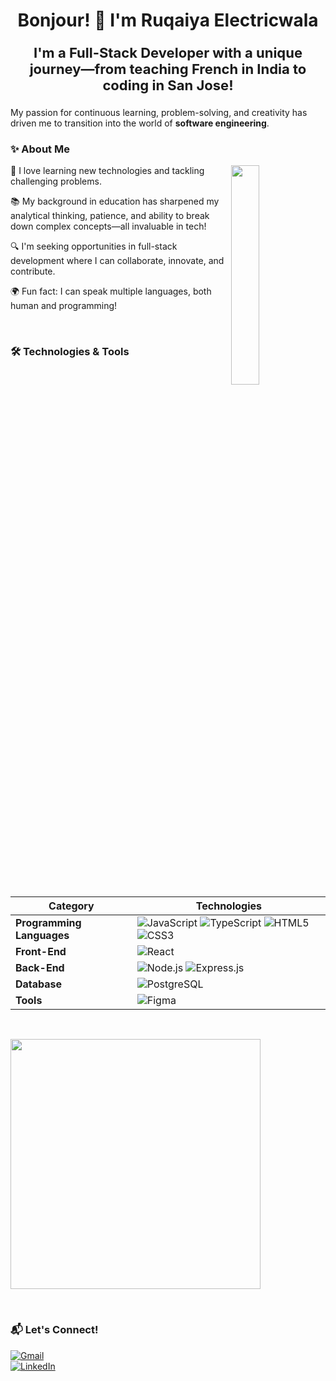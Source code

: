<h1 align="center"> Bonjour! 👋 I'm Ruqaiya Electricwala </h1>

<p align="center" style="font-size: 22px; font-weight: bold;">
  I'm a <strong>Full-Stack Developer</strong> with a unique journey—from teaching French in India to <strong>coding in San Jose</strong>! 
</p>
My passion for continuous learning, problem-solving, and creativity has driven me to transition into the world of <strong>software engineering</strong>.

### ✨ About Me

<img src="https://media3.giphy.com/media/v1.Y2lkPTc5MGI3NjExbXJxdms2dzk2Mnc2OXplejdxc3I4Mmhhb205ZzB0cjFmODN2YXNqciZlcD12MV9pbnRlcm5hbF9naWZfYnlfaWQmY3Q9Zw/hpXdHPfFI5wTABdDx9/giphy.gif" align="right" width="30%" style="max-width: 100%; border: none; box-shadow: none;" />


🚀 I love learning new technologies and tackling challenging problems.

📚 My background in education has sharpened my analytical thinking, patience, and ability to break down complex concepts—all invaluable in tech!

🔍 I'm seeking opportunities in full-stack development where I can collaborate, innovate, and contribute.

🌍 Fun fact: I can speak multiple languages, both human and programming!

&nbsp;
### 🛠 Technologies & Tools  

| Category              | Technologies |
|----------------------|----------------------------------------------------------------|
| **Programming Languages** | ![JavaScript][javascript-img] ![TypeScript][typescript-img] ![HTML5][html-img] ![CSS3][css-img] |
| **Front-End**         | ![React][react-img] |
| **Back-End**         | ![Node.js][nodejs-img] ![Express.js][express-img] |
| **Database**         | ![PostgreSQL][postgres-img] |
| **Tools**            | ![Figma][figma-img] |

<!-- Image References -->
[javascript-img]: https://img.shields.io/badge/JavaScript-F7DF1E?style=for-the-badge&logo=javascript&logoColor=black  
[typescript-img]: https://img.shields.io/badge/TypeScript-3178C6?style=for-the-badge&logo=typescript&logoColor=white  
[html-img]: https://img.shields.io/badge/HTML5-E34F26?style=for-the-badge&logo=html5&logoColor=white  
[css-img]: https://img.shields.io/badge/CSS3-1572B6?style=for-the-badge&logo=css3&logoColor=white  
[react-img]: https://img.shields.io/badge/React-000?style=for-the-badge&logo=react&logoColor=61DAFB  
[nodejs-img]: https://img.shields.io/badge/Node.js-68A063?style=for-the-badge&logo=node.js&logoColor=white  
[express-img]: https://img.shields.io/badge/Express.js-444?style=for-the-badge&logo=express&logoColor=white  
[postgres-img]: https://img.shields.io/badge/PostgreSQL-336791?style=for-the-badge&logo=postgresql&logoColor=white  
[figma-img]: https://img.shields.io/badge/Figma-F24E1E?style=for-the-badge&logo=figma&logoColor=white  

&nbsp;

<a href="https://github.com/anuraghazra/github-readme-stats">
  <img src="https://github-readme-stats.vercel.app/api/top-langs/?username=ruqaiyae&layout=compact&theme=default&bg_color=ffffff" width="400px ">
</a>


&nbsp;
### 📬 Let's Connect!

[![Gmail][gmail-img]](mailto:ruqaiyaelectricwala@gmail.com)  
[![LinkedIn][linkedin-img]](https://www.linkedin.com/in/ruqaiyaelectricwala)  

<!-- Badge References -->
[gmail-img]: https://img.shields.io/badge/Gmail-D14836?style=for-the-badge&logo=gmail&logoColor=white  
[linkedin-img]: https://img.shields.io/badge/LinkedIn-0077B5?style=for-the-badge&logo=linkedin&logoColor=white  













<!--
**ruqaiyae/ruqaiyae** is a ✨ _special_ ✨ repository because its `README.md` (this file) appears on your GitHub profile.

Here are some ideas to get you started:

- 🔭 I’m currently working on ...
- 🌱 I’m currently learning ...
- 👯 I’m looking to collaborate on ...
- 🤔 I’m looking for help with ...
- 💬 Ask me about ...
- 📫 How to reach me: ...
- 😄 Pronouns: ...
- ⚡ Fun fact: ...
-->
